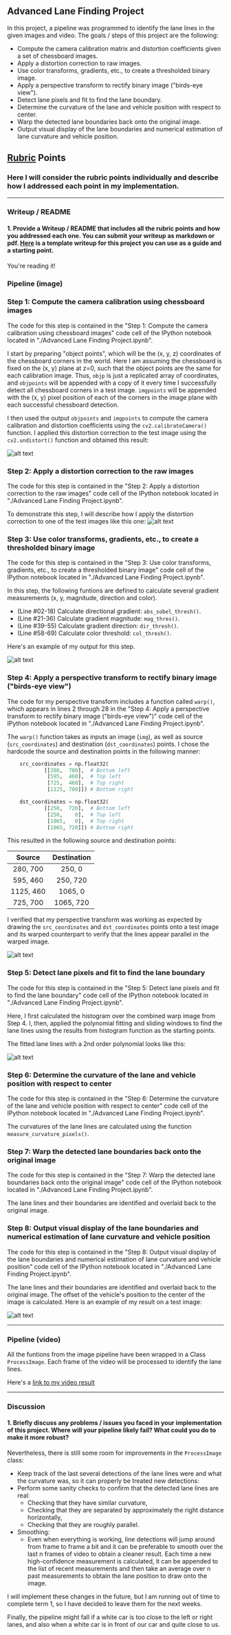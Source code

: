 ## **Advanced Lane Finding Project**

In this project, a pipeline was programmed to identify the lane lines in the given images and video. The goals / steps of this project are the following:

* Compute the camera calibration matrix and distortion coefficients given a set of chessboard images.
* Apply a distortion correction to raw images.
* Use color transforms, gradients, etc., to create a thresholded binary image.
* Apply a perspective transform to rectify binary image ("birds-eye view").
* Detect lane pixels and fit to find the lane boundary.
* Determine the curvature of the lane and vehicle position with respect to center.
* Warp the detected lane boundaries back onto the original image.
* Output visual display of the lane boundaries and numerical estimation of lane curvature and vehicle position.

[//]: # (Image References)

[image1]: ./examples/undistort_output.png "Undistorted"
[image2]: ./test_images/test1.jpg "Road Transformed"
[image3]: ./examples/binary_combo_example.jpg "Combined Binary Example"
[image4]: ./examples/warped_straight_lines.jpg "Warp Example"
[image5]: ./examples/color_fit_lines.jpg "Color Fit Visual"
[image6]: ./examples/example_output.jpg "Output"
[video1]: ./project_video.mp4 "Video"

## [Rubric](https://review.udacity.com/#!/rubrics/571/view) Points

### Here I will consider the rubric points individually and describe how I addressed each point in my implementation.  

---

### Writeup / README

#### 1. Provide a Writeup / README that includes all the rubric points and how you addressed each one.  You can submit your writeup as markdown or pdf.  [Here](https://github.com/udacity/CarND-Advanced-Lane-Lines/blob/master/writeup_template.md) is a template writeup for this project you can use as a guide and a starting point.  

You're reading it!

### Pipeline (image)

### Step 1: Compute the camera calibration using chessboard images

The code for this step is contained in the "Step 1: Compute the camera calibration using chessboard images" code cell of the IPython notebook located in "./Advanced Lane Finding Project.ipynb".  

I start by preparing "object points", which will be the (x, y, z) coordinates of the chessboard corners in the world. Here I am assuming the chessboard is fixed on the (x, y) plane at z=0, such that the object points are the same for each calibration image.  Thus, `objp` is just a replicated array of coordinates, and `objpoints` will be appended with a copy of it every time I successfully detect all chessboard corners in a test image.  `imgpoints` will be appended with the (x, y) pixel position of each of the corners in the image plane with each successful chessboard detection.  

I then used the output `objpoints` and `imgpoints` to compute the camera calibration and distortion coefficients using the `cv2.calibrateCamera()` function.  I applied this distortion correction to the test image using the `cv2.undistort()` function and obtained this result: 

![alt text][image1]

### Step 2: Apply a distortion correction to the raw images

The code for this step is contained in the "Step 2: Apply a distortion correction to the raw images" code cell of the IPython notebook located in "./Advanced Lane Finding Project.ipynb".

To demonstrate this step, I will describe how I apply the distortion correction to one of the test images like this one:
![alt text][image2]

### Step 3: Use color transforms, gradients, etc., to create a thresholded binary image

The code for this step is contained in the "Step 3: Use color transforms, gradients, etc., to create a thresholded binary image" code cell of the IPython notebook located in "./Advanced Lane Finding Project.ipynb".

In this step, the following funtions are defined to calculate several gradient measurements (x, y, magnitude, direction and color).

- (Line #02-18) Calculate directional gradient: `abs_sobel_thresh()`. 
- (Line #21-36) Calculate gradient magnitude: `mag_thres()`. 
- (Line #39-55) Calculate gradient direction: `dir_thresh()`.
- (Line #58-69) Calculate color threshold: `col_thresh()`.

Here's an example of my output for this step.

![alt text][image3]

### Step 4: Apply a perspective transform to rectify binary image ("birds-eye view")

The code for my perspective transform includes a function called `warp()`, which appears in lines 2 through 28 in the "Step 4: Apply a perspective transform to rectify binary image ("birds-eye view")" code cell of the IPython notebook located in "./Advanced Lane Finding Project.ipynb".

The `warp()` function takes as inputs an image (`img`), as well as source (`src_coordinates`) and destination (`dst_coordinates`) points. I chose the hardcode the source and destination points in the following manner:

```python
    src_coordinates = np.float32(
            [[280,  700],  # Bottom left
             [595,  460],  # Top left
             [725,  460],  # Top right
             [1125, 700]]) # Bottom right

    dst_coordinates = np.float32(
            [[250,  720],  # Bottom left
             [250,    0],  # Top left
             [1065,   0],  # Top right
             [1065, 720]]) # Bottom right 
```

This resulted in the following source and destination points:

| Source        | Destination   | 
|:-------------:|:-------------:| 
| 280, 700      | 250, 0        | 
| 595, 460      | 250, 720      |
| 1125, 460     | 1065, 0       |
| 725, 700      | 1065, 720     |

I verified that my perspective transform was working as expected by drawing the `src_coordinates` and `dst_coordinates` points onto a test image and its warped counterpart to verify that the lines appear parallel in the warped image.

![alt text][image4]

### Step 5: Detect lane pixels and fit to find the lane boundary

The code for this step is contained in the "Step 5: Detect lane pixels and fit to find the lane boundary" code cell of the IPython notebook located in "./Advanced Lane Finding Project.ipynb".

Here, I first calculated the histogram over the combined warp image from Step 4. I, then, applied the polynomial fitting and sliding windows to find the lane lines using the results from histogram function as the starting points. 

The fitted lane lines with a 2nd order polynomial looks like this:

![alt text][image5]

### Step 6: Determine the curvature of the lane and vehicle position with respect to center

The code for this step is contained in the "Step 6: Determine the curvature of the lane and vehicle position with respect to center" code cell of the IPython notebook located in "./Advanced Lane Finding Project.ipynb".

The curvatures of the lane lines are calculated using the function `measure_curvature_pixels()`. 

### Step 7: Warp the detected lane boundaries back onto the original image

The code for this step is contained in the "Step 7: Warp the detected lane boundaries back onto the original image" code cell of the IPython notebook located in "./Advanced Lane Finding Project.ipynb".

The lane lines and their boundaries are identified and overlaid back to the original image. 

### Step 8: Output visual display of the lane boundaries and numerical estimation of lane curvature and vehicle position

The code for this step is contained in the "Step 8: Output visual display of the lane boundaries and numerical estimation of lane curvature and vehicle position" code cell of the IPython notebook located in "./Advanced Lane Finding Project.ipynb".

The lane lines and their boundaries are identified and overlaid back to the original image. The offset of the vehicle's position to the center of the image is calculated. Here is an example of my result on a test image:

![alt text][image6]

---

### Pipeline (video)

All the funtions from the image pipeline have been wrapped in a Class `ProcessImage`. Each frame of the video will be processed to identify the lane lines. 

Here's a [link to my video result](./project_video.mp4)

---

### Discussion

#### 1. Briefly discuss any problems / issues you faced in your implementation of this project.  Where will your pipeline likely fail?  What could you do to make it more robust?

Nevertheless, there is still some room for improvements in the `ProcessImage` class:

- Keep track of the last several detections of the lane lines were and what the curvature was, so it can properly be treated new detections:
- Perform some sanity checks to confirm that the detected lane lines are real:
  - Checking that they have similar curvature,
  - Checking that they are separated by approximately the right distance horizontally,
  - Checking that they are roughly parallel.
- Smoothing:
  - Even when everything is working, line detections will jump around from frame to frame a bit and it can be preferable to smooth over the last n frames of video to obtain a cleaner result. Each time a new high-confidence measurement is calculated, it can be appended  to the list of recent measurements and then take an average over n past measurements to obtain the lane position to draw onto the image. 

I will implement these changes in the future, but I am running out of time to complete term 1, so I have decided to leave them for the next weeks.

Finally, the pipeline might fall if a white car is too close to the left or right lanes, and also when a white car is in front of our car and quite close to us.